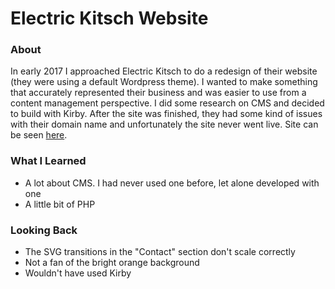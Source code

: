 # Electric Kitsch Website

### About
In early 2017 I approached Electric Kitsch to do a redesign of their website (they were using a default Wordpress theme). I wanted to make something that accurately represented their business and was easier to use from a content management perspective. I did some research on CMS and decided to build with Kirby. After the site was finished, they had some kind of issues with their domain name and unfortunately the site never went live. Site can be seen [here](electric-kitsch.firebaseapp.com).

### What I Learned
* A lot about CMS. I had never used one before, let alone developed with one
* A little bit of PHP

### Looking Back
* The SVG transitions in the "Contact" section don't scale correctly
* Not a fan of the bright orange background
* Wouldn't have used Kirby 
